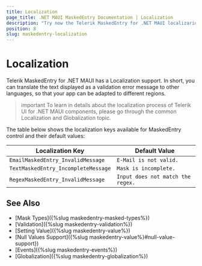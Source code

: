 ```yaml
---
title: Localization
page_title: .NET MAUI MaskedEntry Documentation | Localization
description: "Try now the Telerik MaskedEntry for .NET MAUI localizarion options to apply different text for the validation error message when device cultrure is changed."
position: 8
slug: maskedentry-localization
---
```


# Localization

Telerik MaskedEntry for .NET MAUI has a Localization support. In short, you can translate the text displayed as a validation error message to other languages, so that your app can be adapted to different regions.

>important To learn in details about the localization process of Telerik UI for .NET MAUI components, please go through the common Localization and Globalization topic.

The table below shows the localization keys available for MaskedEntry control and their default values:

| Localization Key | Default Value |
| ----------------- | ------------- |
| `EmailMaskedEntry_InvalidMessage`  | `E-Mail is not valid.` |
| `TextMaskedEntry_IncompleteMessage` | `Mask is incomplete.` |
| `RegexMaskedEntry_InvalidMessage` | `Input does not match the regex.` |

## See Also

- [Mask Types]({%slug maskedentry-masked-types%})
- [Validation]({%slug maskedentry-validation%})
- [Setting Value]({%slug maskedentry-value%})
- [Null Values Support]({%slug maskedentry-value%}#null-value-support})
- [Events]({%slug maskedentry-events%})
- [Globalization]({%slug maskedentry-globalization%})